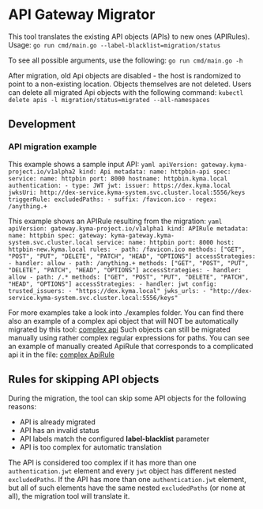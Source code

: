 # API Gateway Migrator

This tool translates the existing API objects (APIs) to new ones (APIRules).
Usage:
`go run cmd/main.go --label-blacklist=migration/status`

To see all possible arguments, use the following:
`go run cmd/main.go -h`

After migration, old Api objects are disabled - the host is randomized to point to a non-existing location.
Objects themselves are not deleted. Users can delete all migrated Api objects with the following command:
`kubectl delete apis -l migration/status=migrated --all-namespaces`

## Development
### API migration example


This example shows a sample input API:
    ```yaml
    apiVersion: gateway.kyma-project.io/v1alpha2
    kind: Api
    metadata:
        name: httpbin-api
    spec:
        service:
          name: httpbin
          port: 8000
        hostname: httpbin.kyma.local
        authentication:
        - type: JWT
          jwt:
            issuer: https://dex.kyma.local
            jwksUri: http://dex-service.kyma-system.svc.cluster.local:5556/keys
            triggerRule:
              excludedPaths:
              - suffix: /favicon.ico
              - regex: /anything.+
    ```

This example shows an APIRule resulting from the migration:
    ```yaml
    apiVersion: gateway.kyma-project.io/v1alpha1
    kind: APIRule
    metadata:
      name: httpbin
    spec:
      gateway: kyma-gateway.kyma-system.svc.cluster.local
      service:
        name: httpbin
        port: 8000
        host: httpbin-new.kyma.local
      rules:
        - path: /favicon.ico
          methods: ["GET", "POST", "PUT", "DELETE", "PATCH", "HEAD", "OPTIONS"]
          accessStrategies:
            - handler: allow
        - path: /anything.+
          methods: ["GET", "POST", "PUT", "DELETE", "PATCH", "HEAD", "OPTIONS"]
          accessStrategies:
            - handler: allow
        - path: /.*
          methods: ["GET", "POST", "PUT", "DELETE", "PATCH", "HEAD", "OPTIONS"]
          accessStrategies:
            - handler: jwt
              config:
                trusted_issuers:
                  - "https://dex.kyma.local"
                jwks_urls:
                  - "http://dex-service.kyma-system.svc.cluster.local:5556/keys"
    ```

For more examples take a look into ./examples folder.
You can find there also an example of a complex api object that will NOT be automatically migrated by this tool: [complex api](./examples/invalid.for.migration.input.yaml)
Such objects can still be migrated manually using rather complex regular expressions for paths. You can see an example of manually created ApiRule that corresponds to a complicated api it in the file: [complex ApiRule](./examples/invalid.for.migration.output.yaml)


## Rules for skipping API objects

During the migration, the tool can skip some API objects for the following reasons:
- API is already migrated
- API has an invalid status
- API labels match the configured **label-blacklist** parameter
- API is too complex for automatic translation

The API is considered too complex if it has more than one `authentication.jwt` element and every `jwt` object has different nested `excludedPaths`.
If the API has more than one `authentication.jwt` element, but all of such elements have the same nested `excludedPaths` (or none at all), the migration tool will translate it.

